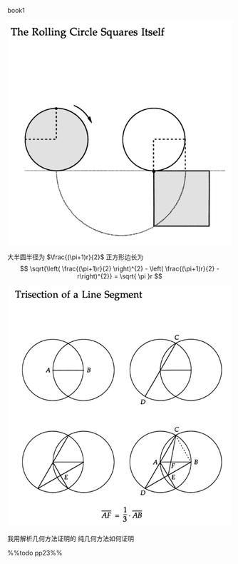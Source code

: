 
book1

![](attachments/202307201125%20proofs%20without%20words%20PWW-.png)

大半圆半径为 $\frac{(\pi+1)r}{2}$ 
正方形边长为
$$
\sqrt{\left( \frac{(\pi+1)r}{2} \right)^{2} - \left( \frac{(\pi+1)r}{2} - r\right)^{2}} = 
\sqrt{ \pi }r
$$

![](attachments/202307201125%20proofs%20without%20words%20PWW--1.png)

我用解析几何方法证明的
纯几何方法如何证明

%%todo pp23%%